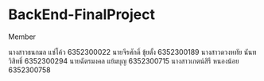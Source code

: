# BackEnd-FinalProject

Member

นางสาวธนกมล	แซ่โค้ว	6352300022
นายจีรศักดิ์ ขุ้ยตั้ง	6352300189
นางสาวดวงหทัย นันทวิสิทธิ์ 6352300294
นายฉัตรมงคล แย้มบุญ 6352300715
นางสาวเกตน์สิรี หนองน้อย 6352300758
